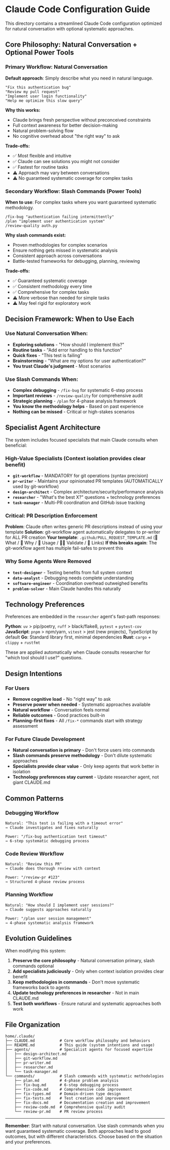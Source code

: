 # Claude Code Configuration Guide

This directory contains a streamlined Claude Code configuration optimized for natural conversation with optional systematic approaches.

## Core Philosophy: Natural Conversation + Optional Power Tools

### Primary Workflow: Natural Conversation

**Default approach**: Simply describe what you need in natural language.

```
"Fix this authentication bug"
"Review my pull request" 
"Implement user login functionality"
"Help me optimize this slow query"
```

**Why this works:**
- Claude brings fresh perspective without preconceived constraints
- Full context awareness for better decision-making
- Natural problem-solving flow
- No cognitive overhead about "the right way" to ask

**Trade-offs:**
- ✅ Most flexible and intuitive
- ✅ Claude can see solutions you might not consider
- ✅ Fastest for routine tasks
- ⚠️ Approach may vary between conversations
- ⚠️ No guaranteed systematic coverage for complex tasks

### Secondary Workflow: Slash Commands (Power Tools)

**When to use**: For complex tasks where you want guaranteed systematic methodology.

```
/fix-bug "authentication failing intermittently"
/plan "implement user authentication system"
/review-quality auth.py
```

**Why slash commands exist:**
- Proven methodologies for complex scenarios
- Ensure nothing gets missed in systematic analysis
- Consistent approach across conversations
- Battle-tested frameworks for debugging, planning, reviewing

**Trade-offs:**
- ✅ Guaranteed systematic coverage
- ✅ Consistent methodology every time
- ✅ Comprehensive for complex tasks
- ⚠️ More verbose than needed for simple tasks
- ⚠️ May feel rigid for exploratory work

## Decision Framework: When to Use Each

### Use Natural Conversation When:
- **Exploring solutions** - "How should I implement this?"
- **Routine tasks** - "Add error handling to this function"
- **Quick fixes** - "This test is failing"
- **Brainstorming** - "What are my options for user authentication?"
- **You trust Claude's judgment** - Most scenarios

### Use Slash Commands When:
- **Complex debugging** - `/fix-bug` for systematic 6-step process
- **Important reviews** - `/review-quality` for comprehensive audit
- **Strategic planning** - `/plan` for 4-phase analysis framework
- **You know the methodology helps** - Based on past experience
- **Nothing can be missed** - Critical or high-stakes scenarios

## Specialist Agent Architecture

The system includes focused specialists that main Claude consults when beneficial:

### High-Value Specialists (Context isolation provides clear benefit)
- **`git-workflow`** - MANDATORY for git operations (syntax precision)
- **`pr-writer`** - Maintains your opinionated PR templates (AUTOMATICALLY used by git-workflow)
- **`design-architect`** - Complex architecture/security/performance analysis
- **`researcher`** - "What's the best X?" questions + technology preferences
- **`task-manager`** - Multi-PR coordination and GitHub issue tracking

### Critical: PR Description Enforcement
**Problem**: Claude often writes generic PR descriptions instead of using your template
**Solution**: git-workflow agent automatically delegates to pr-writer for ALL PR creation
**Your template**: `.github/PULL_REQUEST_TEMPLATE.md` (💪 What / 🤔 Why / 👀 Usage / 👩‍🔬 Validate / 🔗 Links)
**If this breaks again**: The git-workflow agent has multiple fail-safes to prevent this

### Why Some Agents Were Removed
- **`test-designer`** - Testing benefits from full system context
- **`data-analyst`** - Debugging needs complete understanding
- **`software-engineer`** - Coordination overhead outweighed benefits
- **`problem-solver`** - Main Claude handles this naturally

## Technology Preferences

Preferences are embedded in the `researcher` agent's fast-path responses:

**Python**: `uv` > pip/poetry, `ruff` > black/flake8, `pytest` + `pytest-cov`
**JavaScript**: `pnpm` > npm/yarn, `vitest` > jest (new projects), TypeScript by default
**Go**: Standard library first, minimal dependencies
**Rust**: `cargo` + `clippy` + `rustfmt`

These are applied automatically when Claude consults researcher for "which tool should I use?" questions.

## Design Intentions

### For Users
- **Remove cognitive load** - No "right way" to ask
- **Preserve power when needed** - Systematic approaches available
- **Natural workflow** - Conversation feels normal
- **Reliable outcomes** - Good practices built-in
- **Planning-first fixes** - All `/fix-*` commands start with strategy assessment

### For Future Claude Development
- **Natural conversation is primary** - Don't force users into commands
- **Slash commands preserve methodology** - Don't dilute systematic approaches
- **Specialists provide clear value** - Only keep agents that work better in isolation
- **Technology preferences stay current** - Update researcher agent, not giant CLAUDE.md

## Common Patterns

### Debugging Workflow
```
Natural: "This test is failing with a timeout error"
→ Claude investigates and fixes naturally

Power: "/fix-bug authentication test timeout" 
→ 6-step systematic debugging process
```

### Code Review Workflow
```
Natural: "Review this PR"
→ Claude does thorough review with context

Power: "/review-pr #123"
→ Structured 4-phase review process
```

### Planning Workflow
```
Natural: "How should I implement user sessions?"
→ Claude suggests approaches naturally

Power: "/plan user session management"
→ 4-phase systematic analysis framework
```

## Evolution Guidelines

When modifying this system:

1. **Preserve the core philosophy** - Natural conversation primary, slash commands optional
2. **Add specialists judiciously** - Only when context isolation provides clear benefit
3. **Keep methodologies in commands** - Don't move systematic frameworks back to agents
4. **Update technology preferences in researcher** - Not in main CLAUDE.md
5. **Test both workflows** - Ensure natural and systematic approaches both work

## File Organization

```
home/.claude/
├── CLAUDE.md           # Core workflow philosophy and behaviors
├── README.md           # This guide (system intentions and usage)
├── agents/             # Specialist agents for focused expertise
│   ├── design-architect.md
│   ├── git-workflow.md
│   ├── pr-writer.md
│   ├── researcher.md
│   └── task-manager.md
└── commands/           # Slash commands with systematic methodologies
    ├── plan.md         # 4-phase problem analysis
    ├── fix-bug.md      # 6-step debugging process
    ├── fix-code.md     # Comprehensive code improvement
    ├── fix-types.md    # Domain-driven type design
    ├── fix-tests.md    # Test creation and improvement
    ├── fix-docs.md     # Documentation creation and improvement
    ├── review-code.md  # Comprehensive quality audit
    └── review-pr.md    # PR review process
```

---

**Remember**: Start with natural conversation. Use slash commands when you want guaranteed systematic coverage. Both approaches lead to good outcomes, but with different characteristics. Choose based on the situation and your preferences.